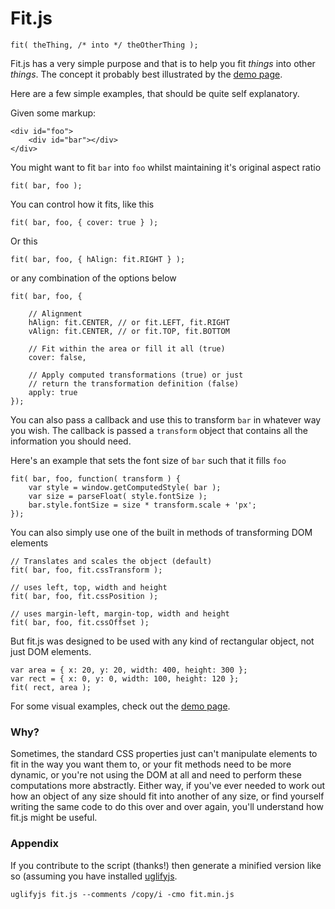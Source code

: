 # Fit.js

    fit( theThing, /* into */ theOtherThing );
    
Fit.js has a very simple purpose and that is to help you fit _things_ into other _things_. The concept it probably best illustrated by the [demo page](http://soulwire.github.io/fit.js/).

Here are a few simple examples, that should be quite self explanatory.

Given some markup:

    <div id="foo">
        <div id="bar"></div>
    </div>

You might want to fit `bar` into `foo` whilst maintaining it's original aspect ratio

    fit( bar, foo );
    
You can control how it fits, like this

    fit( bar, foo, { cover: true } );
    
Or this

    fit( bar, foo, { hAlign: fit.RIGHT } );
    
or any combination of the options below

    fit( bar, foo, {
        
        // Alignment
        hAlign: fit.CENTER, // or fit.LEFT, fit.RIGHT
        vAlign: fit.CENTER, // or fit.TOP, fit.BOTTOM
        
        // Fit within the area or fill it all (true)
        cover: false,
        
        // Apply computed transformations (true) or just
        // return the transformation definition (false)
        apply: true
    });

You can also pass a callback and use this to transform `bar` in whatever way you wish. The callback is passed a `transform` object that contains all the information you should need.

Here's an example that sets the font size of `bar` such that it fills `foo`

    fit( bar, foo, function( transform ) {
        var style = window.getComputedStyle( bar );
        var size = parseFloat( style.fontSize );
        bar.style.fontSize = size * transform.scale + 'px';
    });

You can also simply use one of the built in methods of transforming DOM elements

    // Translates and scales the object (default)
    fit( bar, foo, fit.cssTransform );
    
    // uses left, top, width and height
    fit( bar, foo, fit.cssPosition );
    
    // uses margin-left, margin-top, width and height
    fit( bar, foo, fit.cssOffset );
    
But fit.js was designed to be used with any kind of rectangular object, not just DOM elements.

    var area = { x: 20, y: 20, width: 400, height: 300 };
    var rect = { x: 0, y: 0, width: 100, height: 120 };
    fit( rect, area );
    
For some visual examples, check out the [demo page](http://soulwire.github.io/fit.js/).

### Why?

Sometimes, the standard CSS properties just can't manipulate elements to fit in the way you want them to, or your fit methods need to be more dynamic, or you're not using the DOM at all and need to perform these computations more abstractly. Either way, if you've ever needed to work out how an object of any size should fit into another of any size, or find yourself writing the same code to do this over and over again, you'll understand how fit.js might be useful.

### Appendix
    
If you contribute to the script (thanks!) then generate a minified version like so (assuming you have installed [uglifyjs](http://lisperator.net/uglifyjs/).

    uglifyjs fit.js --comments /copy/i -cmo fit.min.js